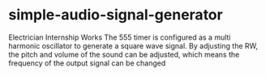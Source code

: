 # simple-audio-signal-generator

Electrician Internship Works
The 555 timer is configured as a multi harmonic oscillator to generate a square wave signal. By adjusting the RW, the pitch and volume of the sound can be adjusted, which means the frequency of the output signal can be changed
